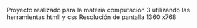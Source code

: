 Proyecto realizado para la materia computación 3 utilizando las herramientas htmll y css
Resolución de pantalla 1360 x768
